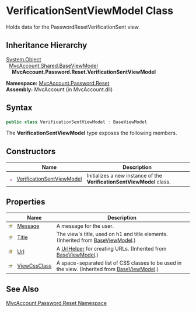 VerificationSentViewModel Class
===============================
Holds data for the PasswordResetVerificationSent view.


Inheritance Hierarchy
---------------------
[System.Object][1]  
  [MvcAccount.Shared.BaseViewModel][2]  
    **MvcAccount.Password.Reset.VerificationSentViewModel**  

**Namespace:** [MvcAccount.Password.Reset][3]  
**Assembly:** MvcAccount (in MvcAccount.dll)

Syntax
------

```csharp
public class VerificationSentViewModel : BaseViewModel
```

The **VerificationSentViewModel** type exposes the following members.


Constructors
------------

                 | Name                           | Description                                                            
---------------- | ------------------------------ | ---------------------------------------------------------------------- 
![Public method] | [VerificationSentViewModel][4] | Initializes a new instance of the **VerificationSentViewModel** class. 


Properties
----------

                      | Name              | Description                                                                                        
--------------------- | ----------------- | -------------------------------------------------------------------------------------------------- 
![Public property]    | [Message][5]      | A message for the user.                                                                            
![Public property]    | [Title][6]        | The view's title, used on h1 and title elements. (Inherited from [BaseViewModel][2].)              
![Protected property] | [Url][7]          | A [UrlHelper][8] for creating URLs. (Inherited from [BaseViewModel][2].)                           
![Public property]    | [ViewCssClass][9] | A space-separated list of CSS classes to be used in the view. (Inherited from [BaseViewModel][2].) 


See Also
--------
[MvcAccount.Password.Reset Namespace][3]  

[1]: http://msdn.microsoft.com/en-us/library/e5kfa45b
[2]: ../../MvcAccount.Shared/BaseViewModel/README.md
[3]: ../README.md
[4]: _ctor.md
[5]: Message.md
[6]: ../../MvcAccount.Shared/BaseViewModel/Title.md
[7]: ../../MvcAccount.Shared/BaseViewModel/Url.md
[8]: http://msdn.microsoft.com/en-us/library/dd492578
[9]: ../../MvcAccount.Shared/BaseViewModel/ViewCssClass.md
[Public method]: ../../_icons/pubmethod.gif "Public method"
[Public property]: ../../_icons/pubproperty.gif "Public property"
[Protected property]: ../../_icons/protproperty.gif "Protected property"